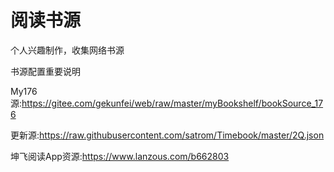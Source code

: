 # 阅读书源

个人兴趣制作，收集网络书源

书源配置重要说明

My176源:https://gitee.com/gekunfei/web/raw/master/myBookshelf/bookSource_176

更新源:https://raw.githubusercontent.com/satrom/Timebook/master/2Q.json

坤飞阅读App资源:https://www.lanzous.com/b662803
